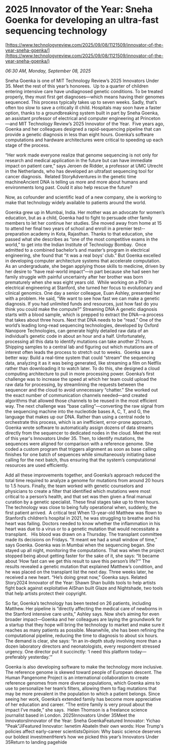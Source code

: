 # 2025 Innovator of the Year: Sneha Goenka for developing an ultra-fast sequencing technology

[https://www.technologyreview.com/2025/09/08/1121509/innovator-of-the-year-sneha-goenka/](https://www.technologyreview.com/2025/09/08/1121509/innovator-of-the-year-sneha-goenka/)

*06:30 AM, Monday, September 08, 2025*

Sneha Goenka is one of MIT Technology Review’s 2025 Innovators Under 35. Meet the rest of this year’s honorees.  Up to a quarter of children entering intensive care have undiagnosed genetic conditions. To be treated properly, they must first get diagnoses—which means having their genomes sequenced. This process typically takes up to seven weeks. Sadly, that’s often too slow to save a critically ill child.  Hospitals may soon have a faster option, thanks to a groundbreaking system built in part by Sneha Goenka, an assistant professor of electrical and computer engineering at Princeton—and MIT Technology Review’s 2025 Innovator of the Year.  Five years ago, Goenka and her colleagues designed a rapid-sequencing pipeline that can provide a genetic diagnosis in less than eight hours. Goenka’s software computations and hardware architectures were critical to speeding up each stage of the process.

“Her work made everyone realize that genome sequencing is not only for research and medical application in the future but can have immediate impact on patient care,” says Jeroen de Ridder, a professor at UMC Utrecht in the Netherlands, who has developed an ultrafast sequencing tool for cancer diagnosis.  Related StoryAdventures in the genetic time machineAncient DNA is telling us more and more about humans and environments long past. Could it also help rescue the future?

Now, as cofounder and scientific lead of a new company, she is working to make that technology widely available to patients around the world.

Goenka grew up in Mumbai, India. Her mother was an advocate for women’s education, but as a child, Goenka had to fight to persuade other family members to let her continue her studies. She moved away from home at 15 to attend her final two years of school and enroll in a premier test-­preparation academy in Kota, Rajasthan. Thanks to that education, she passed what she describes as “one of the most competitive exams in the world,” to get into the Indian Institute of Technology Bombay.  Once admitted to a combined bachelor’s and master’s program in electrical engineering, she found that “it was a real boys’ club.” But Goenka excelled in developing computer architecture systems that accelerate computation. As an undergraduate, she began applying those skills to medicine, driven by her desire to “have real-world impact”—in part because she had seen her family struggle with painful uncertainty after her brother was born prematurely when she was eight years old.  While working on a PhD in electrical engineering at Stanford, she turned her focus to evolutionary and clinical genomics. One day a senior colleague, Euan Ashley, presented her with a problem. He said, “We want to see how fast we can make a genetic diagnosis. If you had unlimited funds and resources, just how fast do you think you could make the compute?” Streaming DNA A genetic diagnosis starts with a blood sample, which is prepped to extract the DNA—a process that takes about three hours. Next that DNA needs to be “read.” One of the world’s leading long-read sequencing technologies, developed by Oxford Nanopore Technologies, can generate highly detailed raw data of an individual’s genetic code in about an hour and a half. Unfortunately, processing all this data to identify mutations can take another 21 hours. Shipping samples to a central lab and figuring out which mutations are of interest often leads the process to stretch out to weeks.   Goenka saw a better way: Build a real-time system that could “stream” the sequencing data, analyzing it as it was being generated, like streaming a film on Netflix rather than downloading it to watch later.  To do this, she designed a cloud computing architecture to pull in more processing power. Goenka’s first challenge was to increase the speed at which her team could upload the raw data for processing, by streamlining the requests between the sequencer and the cloud to avoid unnecessary “chatter.” She worked out the exact number of communication channels needed—and created algorithms that allowed those channels to be reused in the most efficient way. The next challenge was “base calling”—converting the raw signal from the sequencing machine into the nucleotide bases A, C, T, and G, the language that makes up our DNA. Rather than using a central node to orchestrate this process, which is an inefficient, error-prone approach, Goenka wrote software to automatically assign dozens of data streams directly from the sequencer to dedicated nodes in the cloud. Meet the rest of this year's Innovators Under 35. Then, to identify mutations, the sequences were aligned for comparison with a reference genome. She coded a custom program that triggers alignment as soon as base calling finishes for one batch of sequences while simultaneously initiating base calling for the next batch, thus ensuring that the system’s computational resources are used efficiently.

Add all these im­­prove­­ments together, and Goenka’s approach reduced the total time required to analyze a genome for mutations from around 20 hours to 1.5 hours. Finally, the team worked with genetic counselors and physicians to create a filter that identified which mutations were most critical to a person’s health, and that set was then given a final manual curation by a genetic specialist. These final stages take up to three hours. The technology was close to being fully operational when, suddenly, the first patient arrived.  A critical test When 13-year-old Matthew was flown to Stanford’s children’s hospital in 2021, he was struggling to breathe and his heart was failing. Doctors needed to know whether the inflammation in his heart was due to a virus or to a genetic mutation that would necessitate a transplant.   His blood was drawn on a Thursday. The transplant committee made its decisions on Fridays. “It meant we had a small window of time,” says Goenka. Goenka was in Mumbai when the sequencing began. She stayed up all night, monitoring the computations. That was when the project stopped being about getting faster for the sake of it, she says: “It became about ‘How fast can we get this result to save this person’s life?’”  The results revealed a genetic mutation that explained Matthew’s condition, and he was placed on the transplant list the next day. Three weeks later, he received a new heart. “He’s doing great now,” Goenka says. Related Story2024 Innovator of the Year: Shawn Shan builds tools to help artists fight back against exploitative AIShan built Glaze and Nightshade, two tools that help artists protect their copyright.

So far, Goenka’s technology has been tested on 26 patients, including Matthew. Her pipeline is “directly affecting the medical care of newborns in the Stanford intensive care units,” Ashley says. Now she’s aiming for even broader impact—Goenka and her colleagues are laying the groundwork for a startup that they hope will bring the technology to market and make sure it reaches as many patients as possible. Meanwhile, she has been refining the computational pipeline, reducing the time to diagnosis to about six hours. The demand is clear, she says: “In an in-depth study involving more than a dozen laboratory directors and neonatologists, every respondent stressed urgency. One director put it succinctly: ‘I need this platform today—preferably yesterday.’”

Goenka is also developing software to make the technology more inclusive. The reference genome is skewed toward people of European descent. The Human Pangenome Project is an international collaboration to create reference genomes from more diverse populations, which Goenka aims to use to personalize her team’s filters, allowing them to flag mutations that may be more prevalent in the population to which a patient belongs. Since seeing her work, Goenka’s extended family has become more appreciative of her education and career. “The entire family is very proud about the impact I’ve made,” she says.  Helen Thomson is a freelance science journalist based in London. 2025Innovators Under 35Meet the InnovatorsInnovator of the Year: Sneha GoenkaFeatured Innovator: Yichao "Peak"JiFeatured Innovator: Iwnetim AbateIn their own words: How Trump's policies affect early-career scientistsOpinion: Why basic science deserves our boldest investmentHere’s how we picked this year’s Innovators Under 35Return to landing pagehide

